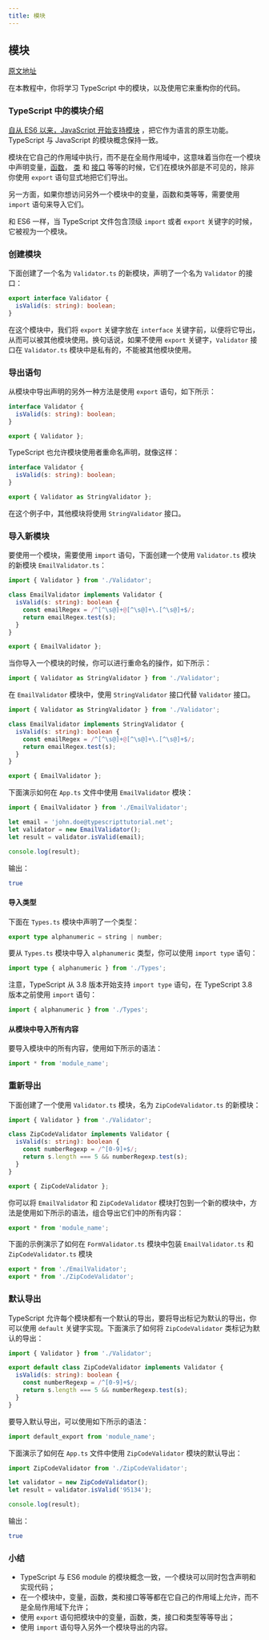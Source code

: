 ```yaml
---
title: 模块
---
```


## 模块

[原文地址](https://www.typescripttutorial.net/typescript-tutorial/typescript-modules/)

在本教程中，你将学习 TypeScript 中的模块，以及使用它来重构你的代码。

### TypeScript 中的模块介绍

[自从 ES6 以来，JavaScript 开始支持模块](https://zh.javascript.info/modules-intro) ，把它作为语言的原生功能。TypeScript 与 JavaScript 的模块概念保持一致。

模块在它自己的作用域中执行，而不是在全局作用域中，这意味着当你在一个模块中声明变量，[函数](/4-functions/1-functions/)， [类](/5-classes/1-class/) 和 [接口](/6-interfaces/1-interface/) 等等的时候，它们在模块外部是不可见的，除非你使用 `export` 语句显式地把它们导出。

另一方面，如果你想访问另外一个模块中的变量，函数和类等等，需要使用 `import` 语句来导入它们。

和 ES6 一样，当 TypeScript 文件包含顶级 `import` 或者 `export` 关键字的时候，它被视为一个模块。

### 创建模块

下面创建了一个名为 `Validator.ts` 的新模块，声明了一个名为 `Validator` 的接口：

```ts
export interface Validator {
  isValid(s: string): boolean;
}
```

在这个模块中，我们将 `export` 关键字放在 `interface` 关键字前，以便将它导出，从而可以被其他模块使用。换句话说，如果不使用 `export` 关键字，`Validator` 接口在 `Validator.ts` 模块中是私有的，不能被其他模块使用。

### 导出语句

从模块中导出声明的另外一种方法是使用 `export` 语句，如下所示：

```ts
interface Validator {
  isValid(s: string): boolean;
}

export { Validator };
```

TypeScript 也允许模块使用者重命名声明，就像这样：

```ts
interface Validator {
  isValid(s: string): boolean;
}

export { Validator as StringValidator };
```

在这个例子中，其他模块将使用 `StringValidator` 接口。

### 导入新模块

要使用一个模块，需要使用 `import` 语句，下面创建一个使用 `Validator.ts` 模块的新模块 `EmailValidator.ts`：

```ts
import { Validator } from './Validator';

class EmailValidator implements Validator {
  isValid(s: string): boolean {
    const emailRegex = /^[^\s@]+@[^\s@]+\.[^\s@]+$/;
    return emailRegex.test(s);
  }
}

export { EmailValidator };
```

当你导入一个模块的时候，你可以进行重命名的操作，如下所示：

```ts
import { Validator as StringValidator } from './Validator';
```

在 `EmailValidator` 模块中，使用 `StringValidator` 接口代替 `Validator` 接口。

```ts
import { Validator as StringValidator } from './Validator';

class EmailValidator implements StringValidator {
  isValid(s: string): boolean {
    const emailRegex = /^[^\s@]+@[^\s@]+\.[^\s@]+$/;
    return emailRegex.test(s);
  }
}

export { EmailValidator };
```

下面演示如何在 `App.ts` 文件中使用 `EmailValidator` 模块：

```ts
import { EmailValidator } from './EmailValidator';

let email = 'john.doe@typescripttutorial.net';
let validator = new EmailValidator();
let result = validator.isValid(email);

console.log(result);
```

输出：

```sh
true
```

#### 导入类型

下面在 `Types.ts` 模块中声明了一个类型：

```ts
export type alphanumeric = string | number;
```

要从 `Types.ts` 模块中导入 `alphanumeric` 类型，你可以使用 `import type` 语句：

```ts
import type { alphanumeric } from './Types';
```

注意，TypeScript 从 3.8 版本开始支持 `import type` 语句，在 TypeScript 3.8 版本之前使用 `import` 语句：

```ts
import { alphanumeric } from './Types';
```

#### 从模块中导入所有内容

要导入模块中的所有内容，使用如下所示的语法：

```ts
import * from 'module_name';
```

### 重新导出

下面创建了一个使用 `Validator.ts` 模块，名为 `ZipCodeValidator.ts` 的新模块：

```ts
import { Validator } from './Validator';

class ZipCodeValidator implements Validator {
  isValid(s: string): boolean {
    const numberRegexp = /^[0-9]+$/;
    return s.length === 5 && numberRegexp.test(s);
  }
}

export { ZipCodeValidator };
```

你可以将 `EmailValidator` 和 `ZipCodeValidator` 模块打包到一个新的模块中，方法是使用如下所示的语法，组合导出它们中的所有内容：

```ts
export * from 'module_name';
```

下面的示例演示了如何在 `FormValidator.ts` 模块中包装 `EmailValidator.ts` 和 `ZipCodeValidator.ts` 模块

```ts
export * from './EmailValidator';
export * from './ZipCodeValidator';
```

### 默认导出

TypeScript 允许每个模块都有一个默认的导出，要将导出标记为默认的导出，你可以使用 `default` 关键字实现。下面演示了如何将 `ZipCodeValidator` 类标记为默认的导出：

```ts
import { Validator } from './Validator';

export default class ZipCodeValidator implements Validator {
  isValid(s: string): boolean {
    const numberRegexp = /^[0-9]+$/;
    return s.length === 5 && numberRegexp.test(s);
  }
}
```

要导入默认导出，可以使用如下所示的语法：

```ts
import default_export from 'module_name';
```

下面演示了如何在 `App.ts` 文件中使用 `ZipCodeValidator` 模块的默认导出：

```ts
import ZipCodeValidator from './ZipCodeValidator';

let validator = new ZipCodeValidator();
let result = validator.isValid('95134');

console.log(result);
```

输出：

```sh
true
```

### 小结

- TypeScript 与 ES6 module 的模块概念一致，一个模块可以同时包含声明和实现代码；
- 在一个模块中，变量，函数，类和接口等等都在它自己的作用域上允许，而不是全局作用域下允许；
- 使用 `export` 语句把模块中的变量，函数，类，接口和类型等等导出；
- 使用 `import` 语句导入另外一个模块导出的内容。
